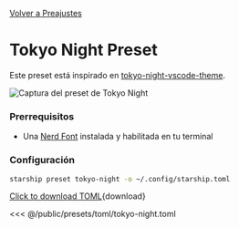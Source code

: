 [Volver a Preajustes](./#tokyo-night)

# Tokyo Night Preset

Este preset está inspirado en [tokyo-night-vscode-theme](https://github.com/enkia/tokyo-night-vscode-theme).

![Captura del preset de Tokyo Night](/presets/img/tokyo-night.png)

### Prerrequisitos

- Una [Nerd Font](https://www.nerdfonts.com/) instalada y habilitada en tu terminal

### Configuración

```sh
starship preset tokyo-night -o ~/.config/starship.toml
```

[Click to download TOML](/presets/toml/tokyo-night.toml){download}

<<< @/public/presets/toml/tokyo-night.toml
